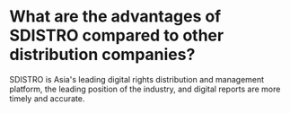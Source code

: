 # What are the advantages of SDISTRO compared to other distribution companies?

SDISTRO is Asia's leading digital rights distribution and management platform, the leading position of the industry, and digital reports are more timely and accurate.
